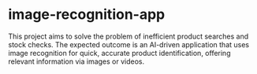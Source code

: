 # image-recognition-app
This project aims to solve the problem of inefficient product searches and stock checks. The expected outcome is an AI-driven application that uses image recognition for quick, accurate product identification, offering relevant information via images or videos.
